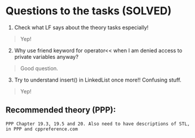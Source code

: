 # Questions to the tasks (SOLVED)

1. Check what LF says about the theory tasks especially!

> Yep!

2. Why use friend keyword for operator<< when I am denied access to private variables anyway?

> Good question. 

3. Try to understand insert() in LinkedList once more!! Confusing stuff. 

> Yep!

## Recommended theory (PPP):
```
PPP Chapter 19.3, 19.5 and 20. Also need to have descriptions of STL, in PPP and cppreference.com
